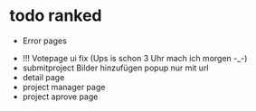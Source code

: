 # todo ranked
+ Error pages
- !!! Votepage ui fix (Ups is schon 3 Uhr mach ich morgen -_-)
- submitproject Bilder hinzufügen popup nur mit url
- detail page
- project manager page
- project aprove page
